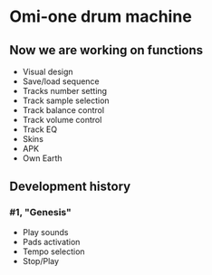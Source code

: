 # Omi-one drum machine

## Now we are working on functions

- Visual design
- Save/load sequence
- Tracks number setting
- Track sample selection
- Track balance control
- Track volume control
- Track EQ
- Skins
- APK
- Own Earth

## Development history

### #1, "Genesis"

- Play sounds
- Pads activation
- Tempo selection
- Stop/Play